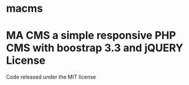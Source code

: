 # macms
MA CMS
a simple responsive PHP CMS with boostrap 3.3 and jQUERY
License
=======
Code released under the MIT license
